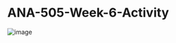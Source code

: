 # ANA-505-Week-6-Activity

![image](https://user-images.githubusercontent.com/97697543/164999357-6cfa553d-a737-4727-adbc-1a54cd5c5cb7.png)
